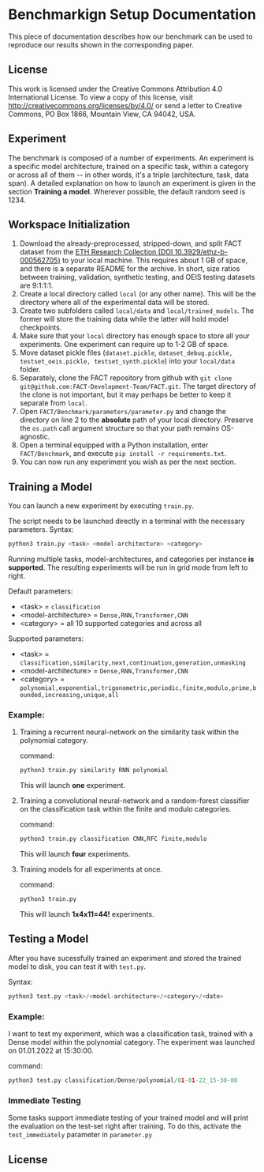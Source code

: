 # Benchmarkign Setup Documentation
This piece of documentation describes how our benchmark can be used to reproduce our results shown in the corresponding paper.

## License
This work is licensed under the Creative Commons Attribution 4.0 International License.
To view a copy of this license, visit http://creativecommons.org/licenses/by/4.0/ or send a letter to Creative Commons, PO Box 1866, Mountain View, CA 94042, USA.

## Experiment
The benchmark is composed of a number of experiments.
An experiment is a specific model architecture, trained on a specific task, within a category or across all of them -- in other words, it's a triple (architecture, task, data span).
A detailed explanation on how to launch an experiment is given in the section **Training a model**.
Wherever possible, the default random seed is 1234.

## Workspace Initialization
1. Download the already-preprocessed, stripped-down, and split FACT dataset from the [ETH Research Collection (DOI 10.3929/ethz-b-000562705)](https://doi.org/10.3929/ethz-b-000562705) to your local machine. This requires about 1 GB of space, and there is a separate README for the archive. In short, size ratios between training, validation, synthetic testing, and OEIS testing datasets are 9:1:1:1.
2. Create a local directory called `local` (or any other name). This will be the directory where all of the experimental data will be stored.
3. Create two subfolders called `local/data` and `local/trained_models`. The former will store the training data while the latter will hold model checkpoints.
4. Make sure that your `local` directory has enough space to store all your experiments. One experiment can require up to 1-2 GB of space.
5. Move dataset pickle files (`dataset.pickle`, `dataset_debug.pickle, testset_oeis.pickle, testset_synth.pickle`) into your `local/data` folder.
6. Separately, clone the FACT repository from github with `git clone git@github.com:FACT-Development-Team/FACT.git`. The target directory of the clone is not important, but it may perhaps be better to keep it separate from `local`.
7. Open `FACT/Benchmark/parameters/parameter.py` and change the directory on line 2 to the **absolute** path of your local directory. Preserve the `os.path` call argument structure so that your path remains OS-agnostic.
8. Open a terminal equipped with a Python installation, enter `FACT/Benchmark`, and execute `pip install -r requirements.txt`.
9. You can now run any experiment you wish as per the next section.

## Training a Model

You can launch a new experiment by executing `train.py`.

The script needs to be launched directly in a terminal with the necessary parameters. Syntax:
```python
python3 train.py <task> <model-architecture> <category>
```

Running multiple tasks, model-architectures, and categories per instance **is supported**. The resulting experiments will be run in grid mode from left to right.

Default parameters:
* \<task\> = `classification`
* \<model-architecture\> = `Dense,RNN,Transformer,CNN`
* \<category\> = all 10 supported categories and across all

Supported parameters:
* \<task\> = `classification,similarity,next,continuation,generation,unmasking`
* \<model-architecture\> = `Dense,RNN,Transformer,CNN`
* \<category\> = `polynomial,exponential,trigonometric,periodic,finite,modulo,prime,bounded,increasing,unique,all`

### Example:
1. Training a recurrent neural-network on the similarity task within the polynomial category.

    command:
    ```python
    python3 train.py similarity RNN polynomial
    ```
    This will launch **one** experiment.
2. Training a convolutional neural-network and a random-forest classifier on the classification task within the finite and modulo categories.

    command:
    ```python
    python3 train.py classification CNN,RFC finite,modulo
    ```
    This will launch **four** experiments.
3. Training models for all experiments at once.

    command:
    ```python
    python3 train.py
    ```
    This will launch **1x4x11=44!** experiments.

## Testing a Model

After you have sucessfully trained an experiment and stored the trained model to disk, you can test it with `test.py`.

Syntax:
```python
python3 test.py <task>/<model-architecture>/<category>/<date>
```
### Example:
I want to test my experiment, which was a classification task, trained with a Dense model within the polynomial category. The experiment was launched on 01.01.2022 at 15:30:00.

command:
```python
python3 test.py classification/Dense/polynomial/01-01-22_15-30-00
```
### Immediate Testing
Some tasks support immediate testing of your trained model and will print the evaluation on the test-set right after training. To do this, activate the `test_immediately` parameter in `parameter.py`

## License
